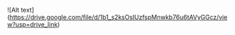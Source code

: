 ![Alt text] (https://drive.google.com/file/d/1b1_s2ksOsIUzfspMnwkb76u6tAVyGGcz/view?usp=drive_link)
